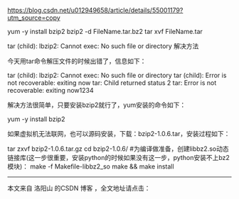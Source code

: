 
https://blog.csdn.net/u012949658/article/details/55001179?utm_source=copy 

yum -y install bzip2
bzip2 -d FileName.tar.bz2 
tar xvf FileName.tar


tar (child): lbzip2: Cannot exec: No such file or directory 解决方法

今天用tar命令解压文件的时候出错了，信息如下：



tar (child): lbzip2: Cannot exec: No such file or directory 
tar (child): Error is not recoverable: exiting now 
tar: Child returned status 2 
tar: Error is not recoverable: exiting now1234

解决方法很简单，只要安装bzip2就行了，yum安装的命令如下：

yum -y install bzip2


如果虚拟机无法联网，也可以源码安装，下载：bzip2-1.0.6.tar，安装过程如下：



tar zxvf bzip2-1.0.6.tar.gz
cd bzip2-1.0.6/
#为编译做准备，创建libbz2.so动态链接库(这一步很重要，安装python的时候如果没有这一步，python安装不上bz2模块)：
make -f Makefile-libbz2_so
make && make install

---------------------

本文来自 洛阳山 的CSDN 博客 ，全文地址请点击：

